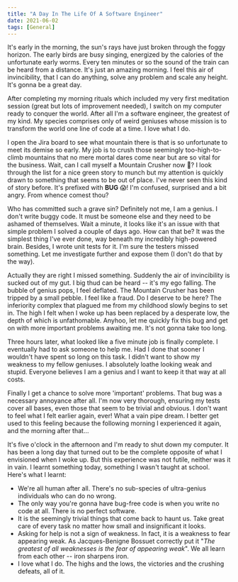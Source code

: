```yaml
---
title: "A Day In The Life Of A Software Engineer"
date: 2021-06-02
tags: [General]
---
```


It's early in the morning, the sun's rays have just broken through the foggy horizon. The early birds are busy singing, energized by the calories of the unfortunate early worms. Every ten minutes or so the sound of the train can be heard from a distance. It's just an amazing morning. I feel this air of invincibility, that I can do anything, solve any problem and scale any height. It's gonna be a great day.

After completing my morning rituals which included my very first meditation session (great but lots of improvement needed), I switch on my computer ready to conquer the world. After all I'm a software engineer, the greatest of my kind. My species comprises only of weird geniuses whose mission is to transform the world one line of code at a time. I love what I do.

I open the Jira board to see what mountain there is that is so unfortunate to meet its demise so early. My job is to crush those seemingly too-high-to-climb mountains that no mere mortal dares come near but are so vital for the business. Wait, can I call myself a Mountain Crusher now :thinking:? I look through the list for a nice green story to munch but my attention is quickly drawn to something that seems to be out of place. I've never seen this kind of story before. It's prefixed with **BUG** :scream:! I'm confused, surprised and a bit angry. From whence comest thou?

Who has committed such a grave sin? Definitely not me, I am a genius. I don't write buggy code. It must be someone else and they need to be ashamed of themselves. Wait a minute, it looks like it's an issue with that simple problem I solved a couple of days ago. How can that be? It was the simplest thing I've ever done, way beneath my incredibly high-powered brain. Besides, I wrote unit tests for it. I'm sure the testers missed something. Let me investigate further and expose them (I don't do that by the way).

Actually they are right I missed something. Suddenly the air of invincibility is sucked out of my gut. I big thud can be heard -- it's my ego falling. The bubble of genius pops, I feel deflated. The Mountain Crusher has been tripped by a small pebble. I feel like a fraud. Do I deserve to be here? The inferiority complex that plagued me from my childhood slowly begins to set in. The high I felt when I woke up has been replaced by a desperate low, the depth of which is unfathomable. Anyhoo, let me quickly fix this bug and get on with more important problems awaiting me. It's not gonna take too long.

Three hours later, what looked like a five minute job is finally complete. I eventually had to ask someone to help me. Had I done that sooner I wouldn't have spent so long on this task. I didn't want to show my weakness to my fellow geniuses. I absolutely loathe looking weak and stupid. Everyone believes I am a genius and I want to keep it that way at all costs.

Finally I get a chance to solve more 'important' problems. That bug was a necessary annoyance after all. I'm now very thorough, ensuring my tests cover all bases, even those that seem to be trivial and obvious. I don't want to feel what I felt earlier again, ever! What a vain pipe dream. I better get used to this feeling because the following morning I experienced it again, and the morning after that...

It's five o'clock in the afternoon and I'm ready to shut down my computer. It has been a long day that turned out to be the complete opposite of what I envisioned when I woke up. But this experience was not futile, neither was it in vain. I learnt something today, something I wasn't taught at school. Here's what I learnt:

- We're all human after all. There's no sub-species of ultra-genius individuals who can do no wrong.
- The only way you're gonna have bug-free code is when you write no code at all. There is no perfect software.
- It is the seemingly trivial things that come back to haunt us. Take great care of every task no matter how small and insignificant it looks.
- Asking for help is not a sign of weakness. In fact, it is a weakness to fear appearing weak. As Jacques-Benigne Bossuet correctly put it "_The greatest of all weaknesses is the fear of appearing weak_". We all learn from each other -- iron sharpens iron.
- I love what I do. The highs and the lows, the victories and the crushing defeats, all of it.
